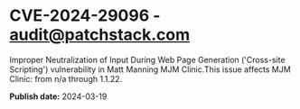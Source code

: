 # CVE-2024-29096 - audit@patchstack.com

Improper Neutralization of Input During Web Page Generation ('Cross-site Scripting') vulnerability in Matt Manning MJM Clinic.This issue affects MJM Clinic: from n/a through 1.1.22.



**Publish date:** 2024-03-19
